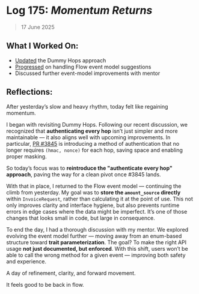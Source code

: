 # Log 175: _Momentum Returns_

> 17 June 2025

## What I Worked On:

- [Updated](https://github.com/shaavan/rust-lightning/commits/dummy-19) the
  Dummy Hops approach
- [Progressed](https://github.com/shaavan/rust-lightning/commits/currency-09) on
  handling Flow event model suggestions
- Discussed further event-model improvements with mentor

## Reflections:

After yesterday’s slow and heavy rhythm, today felt like regaining momentum.

I began with revisiting Dummy Hops. Following our recent discussion, we
recognized that **authenticating every hop** isn’t just simpler and more
maintainable — it also aligns well with upcoming improvements. In particular,
[PR #3845](https://github.com/lightningdevkit/rust-lightning/pull/3845) is
introducing a method of authentication that no longer requires `(hmac, nonce)`
for each hop, saving space and enabling proper masking.

So today’s focus was to **reintroduce the "authenticate every hop" approach**,
paving the way for a clean pivot once #3845 lands.

With that in place, I returned to the Flow event model — continuing the climb
from yesterday. My goal was to **store the `amount_source` directly** within
`InvoiceRequest`, rather than calculating it at the point of use. This not only
improves clarity and interface hygiene, but also prevents runtime errors in edge
cases where the data might be imperfect. It’s one of those changes that looks
small in code, but large in consequence.

To end the day, I had a thorough discussion with my mentor. We explored evolving
the event model further — moving away from an enum-based structure toward
**trait parameterization**. The goal? To make the right API usage **not just
documented, but enforced**. With this shift, users won’t be able to call the
wrong method for a given event — improving both safety and experience.

A day of refinement, clarity, and forward movement.

It feels good to be back in flow.
